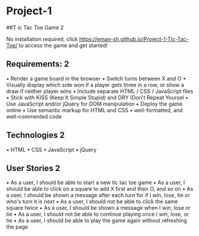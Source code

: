 # Project-1 


##T ic Tac Toe Game 2

No installation required, click https://eman-sh.github.io/Project-1-Tic-Tac-Toe/ to access the game and get started!

## Requirements: 2
• Render a game board in the browser
• Switch turns between X and O 
• Visually display which side won if a player gets three in a row, or show a draw if neither player wins
• Include separate HTML / CSS / JavaScript files
• Stick with KISS (Keep It Simple Stupid) and DRY (Don't Repeat Yoursel
• Use JavaScript and/or jQuery for DOM manipulation
• Deploy the game online
• Use semantic markup for HTML and CSS
• well-formatted, and well-commented code

## Technologies 2
• HTML
• CSS
• JavaScript
• jQuery

## User Stories 2
• As a user, I should be able to start a new tic tac toe game
• As a user, I should be able to click on a square to add X first and then O, and so on
• As a user, I should be shown a message after each turn for if I win, lose, tie or who's turn it is next
• As a user, I should not be able to click the same square twice
• As a user, I should be shown a message when I win, lose or tie
• As a user, I should not be able to continue playing once I win, lose, or tie
• As a user, I should be able to play the game again without refreshing the page
